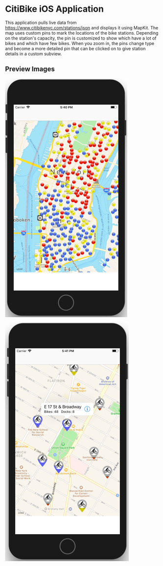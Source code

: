 # CitiBike iOS Application

  This application pulls live data from https://www.citibikenyc.com/stations/json and displays it using MapKit. The map uses custom pins to mark the locations of the bike stations. Depending on the station's capacity, the pin is customized to show which have a lot of bikes and which have few bikes. When you zoom in, the pins change type and become a more detailed pin that can be clicked on to give station details in a custom subview.

## Preview Images

![Screenshot](/CitiBike_Preview_%231.png?raw=true)

![Screenshot](/CitiBike_Preview_%232.png?raw=true)
